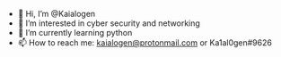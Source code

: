 - 👋 Hi, I’m @Kaialogen
- 👀 I’m interested in cyber security and networking
- 🌱 I’m currently learning python
- 📫 How to reach me: kaialogen@protonmail.com or Ka1al0gen#9626

<!---
Kaialogen/Kaialogen is a ✨ special ✨ repository because its `README.md` (this file) appears on your GitHub profile.
You can click the Preview link to take a look at your changes.
--->
